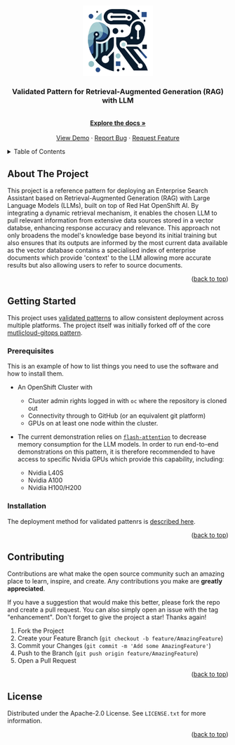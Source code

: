 <!-- PROJECT LOGO -->
<br />
<div align="center">
  <a href="https://github.com/opendatahub-io-contrib/genai-llm-rag-pattern">
    <img src="images/Logo_RAG_LLM_Pattern.png" alt="Logo" width="160" height="160">
  </a>

  <h3 align="center">Validated Pattern for Retrieval-Augmented Generation (RAG) with LLM</h3>
  
  <p align="center">
    <br />
    <a href="https://github.com/opendatahub-io-contrib/genai-llm-rag-pattern"><strong>Explore the docs »</strong></a>
    <br />
    <br />
    <a href="https://github.com/opendatahub-io-contrib/genai-llm-rag-pattern">View Demo</a>
    ·
    <a href="https://github.com/opendatahub-io-contrib/genai-llm-rag-pattern/issues/new?labels=bug&template=bug-report---.md">Report Bug</a>
    ·
    <a href="https://github.com/opendatahub-io-contrib/genai-llm-rag-pattern/issues/new?labels=enhancement&template=feature-request---.md">Request Feature</a>
  </p>
</div>

<!-- TABLE OF CONTENTS -->
<details>
  <summary>Table of Contents</summary>
  <ol>
    <li><a href="#about-the-project">About The Project</a></li>
    <li>
      <a href="#getting-started">Getting Started</a>
      <ul>
        <li><a href="#prerequisites">Prerequisites</a></li>
        <li><a href="#installation">Installation</a></li>
      </ul>
    </li>
    <li><a href="#contributing">Contributing</a></li>
    <li><a href="#license">License</a></li>
  </ol>
</details>

<!-- ABOUT THE PROJECT -->
## About The Project

This project is a reference pattern for deploying an Enterprise Search Assistant based on Retrieval-Augmented Generation (RAG) with Large Language Models (LLMs), built on top of Red Hat OpenShift AI. By integrating a dynamic retrieval mechanism, it enables the chosen LLM to pull relevant information from extensive data sources stored in a vector databse, enhancing response accuracy and relevance. This approach not only broadens the model's knowledge base beyond its initial training but also ensures that its outputs are informed by the most current data available as the vector database contains a specialised index of enterprise documents which provide 'context' to the LLM allowing more accurate results but also allowing users to refer to source documents.

<p align="right">(<a href="#readme-top">back to top</a>)</p>

<!-- GETTING STARTED -->
## Getting Started

This project uses [validated patterns](https://validatedpatterns.io/) to allow consistent deployment across multiple platforms. The project itself was initially forked off of the core [mutlicloud-gitops pattern](github.com/validatedpatterns/multicloud-gitops/).

### Prerequisites

This is an example of how to list things you need to use the software and how to install them.
* An OpenShift Cluster with
  * Cluster admin rights logged in with `oc` where the repository is cloned out
  * Connectivity through to GitHub (or an equivalent git platform)
  * GPUs on at least one node within the cluster.

* The current demonstration relies on [`flash-attention`](https://github.com/Dao-AILab/flash-attention) to decrease memory consumption for the LLM models. In order to run end-to-end demonstrations on this pattern, it is therefore recommended to have access to specific Nvidia GPUs which provide this capability, including:
  * Nvidia L40S
  * Nvidia A100
  * Nvidia H100/H200

### Installation

The deployment method for validated pattenrs is [described here](https://validatedpatterns.io/patterns/multicloud-gitops/mcg-getting-started/).

<p align="right">(<a href="#readme-top">back to top</a>)</p>

<!-- CONTRIBUTING -->
## Contributing

Contributions are what make the open source community such an amazing place to learn, inspire, and create. Any contributions you make are **greatly appreciated**.

If you have a suggestion that would make this better, please fork the repo and create a pull request. You can also simply open an issue with the tag "enhancement".
Don't forget to give the project a star! Thanks again!

1. Fork the Project
2. Create your Feature Branch (`git checkout -b feature/AmazingFeature`)
3. Commit your Changes (`git commit -m 'Add some AmazingFeature'`)
4. Push to the Branch (`git push origin feature/AmazingFeature`)
5. Open a Pull Request

<p align="right">(<a href="#readme-top">back to top</a>)</p>

<!-- LICENSE -->
## License

Distributed under the Apache-2.0 License. See `LICENSE.txt` for more information.

<p align="right">(<a href="#readme-top">back to top</a>)</p>


<!-- MARKDOWN LINKS & IMAGES -->
<!-- https://www.markdownguide.org/basic-syntax/#reference-style-links -->
[product-screenshot]: images/screenshot.png
